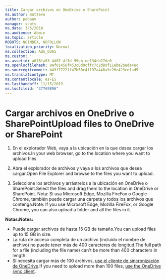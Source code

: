 ```yaml
---
title: Cargar archivos en OneDrive o SharePoint
ms.author: matteva
author: pebaum
manager: scotv
ms.date: 3/5/2018
ms.audience: Admin
ms.topic: article
ROBOTS: NOINDEX, NOFOLLOW
localization_priority: Normal
ms.collection: Adm_O365
ms.custom: ''
ms.assetid: a016fa63-4d87-4f3d-99eb-ee134cb27dc0
ms.openlocfilehash: 9af01456f453c0d0cffc7c2d89f11eba2beda4ec
ms.sourcegitcommit: b43f77221f47b50c41197a448a9c26c423ce1ad5
ms.translationtype: MT
ms.contentlocale: es-ES
ms.lasthandoff: 11/15/2019
ms.locfileid: "37769896"
---
```

# <a name="upload-files-to-onedrive-or-sharepoint"></a><span data-ttu-id="ef0de-102">Cargar archivos en OneDrive o SharePoint</span><span class="sxs-lookup"><span data-stu-id="ef0de-102">Upload files to OneDrive or SharePoint</span></span>

1. <span data-ttu-id="ef0de-103">En el explorador Web, vaya a la ubicación en la que desea cargar los archivos.</span><span class="sxs-lookup"><span data-stu-id="ef0de-103">In your web browser, go to the location where you want to upload files.</span></span>
    
2. <span data-ttu-id="ef0de-104">Abra el explorador de archivos y vaya a los archivos que desea cargar.</span><span class="sxs-lookup"><span data-stu-id="ef0de-104">Open File Explorer and browse to the files you want to upload.</span></span>
    
3. <span data-ttu-id="ef0de-105">Seleccione los archivos y arrástrelos a la ubicación en OneDrive o SharePoint.</span><span class="sxs-lookup"><span data-stu-id="ef0de-105">Select the files and drag them to the location in OneDrive or SharePoint.</span></span> <span data-ttu-id="ef0de-106">Nota: Si usa Microsoft Edge, Mozilla FireFox o Google Chrome, también puede cargar una carpeta y todos los archivos que contenga.</span><span class="sxs-lookup"><span data-stu-id="ef0de-106">Note: If you use Microsoft Edge, Mozilla FireFox, or Google Chrome, you can also upload a folder and all the files in it.</span></span>
    
<span data-ttu-id="ef0de-107">**Notas:**</span><span class="sxs-lookup"><span data-stu-id="ef0de-107">**Notes:**</span></span>
- <span data-ttu-id="ef0de-108">Puede cargar archivos de hasta 15 GB de tamaño.</span><span class="sxs-lookup"><span data-stu-id="ef0de-108">You can upload files up to 15 GB in size.</span></span> 
- <span data-ttu-id="ef0de-109">La ruta de acceso completa de un archivo (incluido el nombre de archivo) no puede tener más de 400 caracteres de longitud.</span><span class="sxs-lookup"><span data-stu-id="ef0de-109">The full path for a file (including the file name) can't be more than 400 characters in length.</span></span> 
- <span data-ttu-id="ef0de-110">Si necesita cargar más de 100 archivos, [use el cliente de sincronización de OneDrive](https://go.microsoft.com/fwlink/?linkid=866427).</span><span class="sxs-lookup"><span data-stu-id="ef0de-110">If you need to upload more than 100 files, [use the OneDrive sync client](https://go.microsoft.com/fwlink/?linkid=866427).</span></span> 
  

